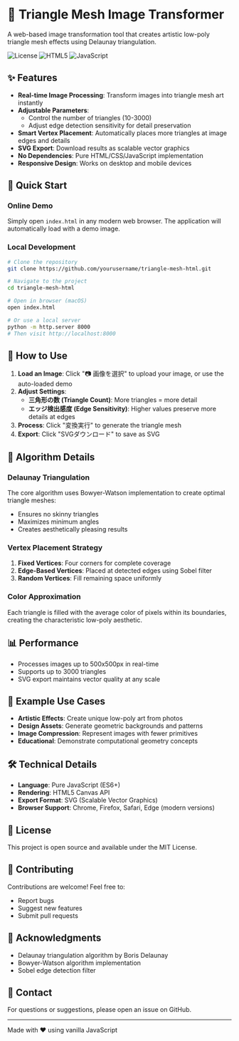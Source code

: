 # 🎨 Triangle Mesh Image Transformer

A web-based image transformation tool that creates artistic low-poly triangle mesh effects using Delaunay triangulation.

![License](https://img.shields.io/badge/license-MIT-blue.svg)
![HTML5](https://img.shields.io/badge/HTML5-E34F26?logo=html5&logoColor=white)
![JavaScript](https://img.shields.io/badge/JavaScript-F7DF1E?logo=javascript&logoColor=black)

## ✨ Features

- **Real-time Image Processing**: Transform images into triangle mesh art instantly
- **Adjustable Parameters**: 
  - Control the number of triangles (10-3000)
  - Adjust edge detection sensitivity for detail preservation
- **Smart Vertex Placement**: Automatically places more triangles at image edges and details
- **SVG Export**: Download results as scalable vector graphics
- **No Dependencies**: Pure HTML/CSS/JavaScript implementation
- **Responsive Design**: Works on desktop and mobile devices

## 🚀 Quick Start

### Online Demo
Simply open `index.html` in any modern web browser. The application will automatically load with a demo image.

### Local Development
```bash
# Clone the repository
git clone https://github.com/yourusername/triangle-mesh-html.git

# Navigate to the project
cd triangle-mesh-html

# Open in browser (macOS)
open index.html

# Or use a local server
python -m http.server 8000
# Then visit http://localhost:8000
```

## 🎯 How to Use

1. **Load an Image**: Click "📷 画像を選択" to upload your image, or use the auto-loaded demo
2. **Adjust Settings**:
   - **三角形の数 (Triangle Count)**: More triangles = more detail
   - **エッジ検出感度 (Edge Sensitivity)**: Higher values preserve more details at edges
3. **Process**: Click "変換実行" to generate the triangle mesh
4. **Export**: Click "SVGダウンロード" to save as SVG

## 🔧 Algorithm Details

### Delaunay Triangulation
The core algorithm uses Bowyer-Watson implementation to create optimal triangle meshes:
- Ensures no skinny triangles
- Maximizes minimum angles
- Creates aesthetically pleasing results

### Vertex Placement Strategy
1. **Fixed Vertices**: Four corners for complete coverage
2. **Edge-Based Vertices**: Placed at detected edges using Sobel filter
3. **Random Vertices**: Fill remaining space uniformly

### Color Approximation
Each triangle is filled with the average color of pixels within its boundaries, creating the characteristic low-poly aesthetic.

## 📊 Performance

- Processes images up to 500x500px in real-time
- Supports up to 3000 triangles
- SVG export maintains vector quality at any scale

## 🎨 Example Use Cases

- **Artistic Effects**: Create unique low-poly art from photos
- **Design Assets**: Generate geometric backgrounds and patterns
- **Image Compression**: Represent images with fewer primitives
- **Educational**: Demonstrate computational geometry concepts

## 🛠️ Technical Details

- **Language**: Pure JavaScript (ES6+)
- **Rendering**: HTML5 Canvas API
- **Export Format**: SVG (Scalable Vector Graphics)
- **Browser Support**: Chrome, Firefox, Safari, Edge (modern versions)

## 📝 License

This project is open source and available under the MIT License.

## 🤝 Contributing

Contributions are welcome! Feel free to:
- Report bugs
- Suggest new features
- Submit pull requests

## 🙏 Acknowledgments

- Delaunay triangulation algorithm by Boris Delaunay
- Bowyer-Watson algorithm implementation
- Sobel edge detection filter

## 📧 Contact

For questions or suggestions, please open an issue on GitHub.

---

Made with ❤️ using vanilla JavaScript